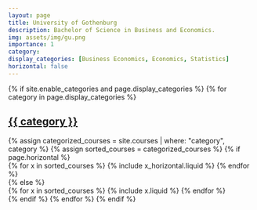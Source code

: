 ```yaml
---
layout: page
title: University of Gothenburg
description: Bachelor of Science in Business and Economics.
img: assets/img/gu.png
importance: 1
category:
display_categories: [Business Economics, Economics, Statistics]
horizontal: false
---
```


<!-- markdownlint-disable MD033 -->

<div class="education">
  {% if site.enable_categories and page.display_categories %}
    <!-- Display categorized projects -->
    {% for category in page.display_categories %}
    <a id="{{ category }}" href=".#{{ category }}">
      <h2 class="category">{{ category }}</h2>
    </a>
    {% assign categorized_courses = site.courses | where: "category", category %}
    {% assign sorted_courses = categorized_courses %}
    <!-- Generate cards for each project -->
    {% if page.horizontal %}
    <div class="container">
      <div class="row row-cols-1 row-cols-md-2">
      {% for x in sorted_courses %}
        {% include x_horizontal.liquid %}
      {% endfor %}
      </div>
    </div>
    {% else %}
    <div class="row row-cols-1 row-cols-md-3">
      {% for x in sorted_courses %}
        {% include x.liquid %}
      {% endfor %}
    </div>
    {% endif %}
    {% endfor %}
  {% endif %}
</div>
